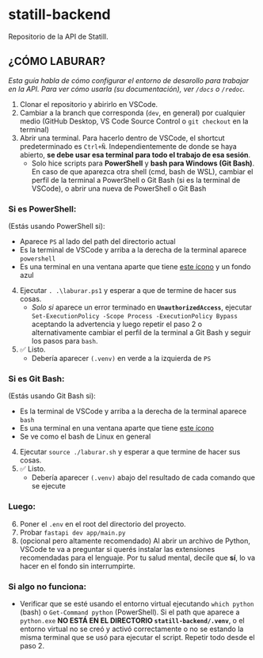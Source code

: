 # statill-backend
Repositorio de la API de Statill.

## ¿CÓMO LABURAR?
*Esta guía habla de cómo configurar el entorno de desarollo para trabajar en la API. Para ver cómo usarla (su documentación), ver `/docs` o `/redoc`.*

1. Clonar el repositorio y abirirlo en VSCode.
2. Cambiar a la branch que corresponda (`dev`, en general) por cualquier medio (GitHub Desktop, VS Code Source Control o `git checkout` en la terminal)
3. Abrir una terminal. Para hacerlo dentro de VSCode, el shortcut predeterminado es `Ctrl+Ñ`. Independientemente de donde se haya abierto, **se debe usar esa terminal para todo el trabajo de esa sesión**.
   * Solo hice scripts para **PowerShell** y **bash para Windows (Git Bash)**. En caso de que aparezca otra shell (cmd, bash de WSL), cambiar el perfil de la terminal a PowerShell o Git Bash (si es la terminal de VSCode), o abrir una nueva de PowerShell o Git Bash

### Si es PowerShell:
(Estás usando PowerShell si):
* Aparece `PS` al lado del path del directorio actual
* Es la terminal de VSCode y arriba a la derecha de la terminal aparece `powershell`
* Es una terminal en una ventana aparte que tiene [este ícono](https://upload.wikimedia.org/wikipedia/commons/2/2f/PowerShell_5.0_icon.png) y un fondo azul

4. Ejecutar `. .\laburar.ps1` y esperar a que de termine de hacer sus cosas.
    * *Solo si* aparece un error terminado en **`UnauthorizedAccess`**, ejecutar `Set-ExecutionPolicy -Scope Process -ExecutionPolicy Bypass` aceptando la advertencia y luego repetir el paso 2 o alternativamente cambiar el perfil de la terminal a Git Bash y seguir los pasos para `bash`.
5. ✅ Listo.
    * Debería aparecer `(.venv)` en verde a la izquierda de `PS`



### Si es Git Bash:
(Estás usando Git Bash si):
* Es la terminal de VSCode y arriba a la derecha de la terminal aparece `bash`
* Es una terminal en una ventana aparte que tiene [este ícono](https://gitforwindows.org/img/gwindows_logo.png)
* Se ve como el bash de Linux en general

4. Ejecutar `source ./laburar.sh` y esperar a que termine de hacer sus cosas.
5. ✅ Listo.
    * Debería aparecer `(.venv)` abajo del resultado de cada comando que se ejecute


### Luego:
6. Poner el `.env` en el root del directorio del proyecto.
7. Probar `fastapi dev app/main.py`
8. (opcional pero altamente recomendado) Al abrir un archivo de Python, VSCode te va a preguntar si querés instalar las extensiones recomendadas para el lenguaje. Por tu salud mental, decile que **sí**, lo va hacer en el fondo sin interrumpirte. 

### Si algo no funciona:
* Verificar que se esté usando el entorno virtual ejecutando `which python` (bash) o `Get-Command python` (PowerShell). Si el path que aparece a `python.exe` **NO ESTÁ EN EL DIRECTORIO `statill-backend/.venv`**, o el entorno virtual no se creó y activó correctamente o no se estando la misma terminal que se usó para ejecutar el script. Repetir todo desde el paso 2.
